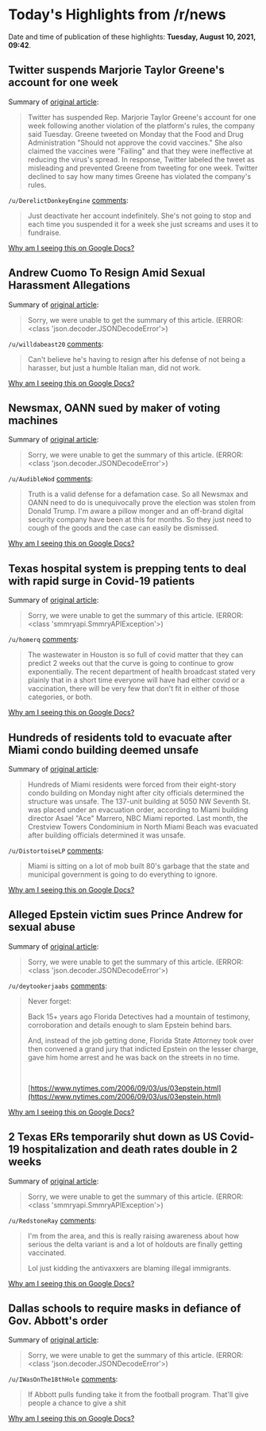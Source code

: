 # Today's Highlights from /r/news

Date and time of publication of these highlights: **Tuesday, August 10, 2021, 09:42**.

## Twitter suspends Marjorie Taylor Greene's account for one week

Summary of [original article](https://www.cnn.com/2021/08/10/tech/twitter-marjorie-taylor-greene/index.html):

> Twitter has suspended Rep. Marjorie Taylor Greene's account for one week following another violation of the platform's rules, the company said Tuesday. Greene tweeted on Monday that the Food and Drug Administration "Should not approve the covid vaccines." She also claimed the vaccines were "Failing" and that they were ineffective at reducing the virus's spread. In response, Twitter labeled the tweet as misleading and prevented Greene from tweeting for one week. Twitter declined to say how many times Greene has violated the company's rules.

`/u/DerelictDonkeyEngine` [comments](https://www.reddit.com/r/news/comments/p1oyj0/twitter_suspends_marjorie_taylor_greenes_account/):

> Just deactivate her account indefinitely. She's not going to stop and each time you suspended it for a week she just screams and uses it to fundraise.

[Why am I seeing this on Google Docs?](https://docs.google.com/document/d/1Dc6We63vOXIZsc0op-Bt4abqkYjXzOigalQqFxmvvbM/edit?usp=sharing)

## Andrew Cuomo To Resign Amid Sexual Harassment Allegations

Summary of [original article](https://deadline.com/2021/08/andrew-cuomo-resigns-1234812161/):

> Sorry, we were unable to get the summary of this article. (ERROR: <class 'json.decoder.JSONDecodeError'>)

`/u/willdabeast20` [comments](https://www.reddit.com/r/news/comments/p1sb2x/andrew_cuomo_to_resign_amid_sexual_harassment/):

> Can't believe he's having to resign after his defense of not being a harasser, but just a humble Italian man, did not work.

[Why am I seeing this on Google Docs?](https://docs.google.com/document/d/1Dc6We63vOXIZsc0op-Bt4abqkYjXzOigalQqFxmvvbM/edit?usp=sharing)

## Newsmax, OANN sued by maker of voting machines

Summary of [original article](https://www.nbcnews.com/tech/security/newsmax-oann-sued-maker-voting-machines-rcna1636):

> Sorry, we were unable to get the summary of this article. (ERROR: <class 'json.decoder.JSONDecodeError'>)

`/u/AudibleNod` [comments](https://www.reddit.com/r/news/comments/p1pmb7/newsmax_oann_sued_by_maker_of_voting_machines/):

> Truth is a valid defense for a defamation case. So all Newsmax and OANN need to do is unequivocally prove the election was stolen from Donald Trump. I'm aware a pillow monger and an off-brand digital security company have been at this for months. So they just need to cough of the goods and the case can easily be dismissed.

[Why am I seeing this on Google Docs?](https://docs.google.com/document/d/1Dc6We63vOXIZsc0op-Bt4abqkYjXzOigalQqFxmvvbM/edit?usp=sharing)

## Texas hospital system is prepping tents to deal with rapid surge in Covid-19 patients

Summary of [original article](https://www.cnn.com/2021/08/09/us/texas-health-care-system-tents-covid-patients-trnd/index.html?utm_source=feedburner&utm_medium=feed&utm_campaign=Feed%3A+rss%2Fcnn_latest+%28RSS%3A+CNN+-+Most+Recent%29):

> Sorry, we were unable to get the summary of this article. (ERROR: <class 'smmryapi.SmmryAPIException'>)

`/u/homerq` [comments](https://www.reddit.com/r/news/comments/p1e3cv/texas_hospital_system_is_prepping_tents_to_deal/):

> The wastewater in Houston is so full of covid matter that they can predict 2 weeks out that the curve is going to continue to grow exponentially.  The recent department of health broadcast stated very plainly that in a short time everyone will have had either covid or a vaccination, there will be very few that don't fit in either of those categories, or both.

[Why am I seeing this on Google Docs?](https://docs.google.com/document/d/1Dc6We63vOXIZsc0op-Bt4abqkYjXzOigalQqFxmvvbM/edit?usp=sharing)

## Hundreds of residents told to evacuate after Miami condo building deemed unsafe

Summary of [original article](https://www.nbcnews.com/news/us-news/hundreds-residents-told-evacuate-after-miami-building-deemed-unsafe-n1276397):

> Hundreds of Miami residents were forced from their eight-story condo building on Monday night after city officials determined the structure was unsafe. The 137-unit building at 5050 NW Seventh St. was placed under an evacuation order, according to Miami building director Asael "Ace" Marrero, NBC Miami reported. Last month, the Crestview Towers Condominium in North Miami Beach was evacuated after building officials determined it was unsafe.

`/u/DistortoiseLP` [comments](https://www.reddit.com/r/news/comments/p1ovu6/hundreds_of_residents_told_to_evacuate_after/):

> Miami is sitting on a lot of mob built 80's garbage that the state and municipal government is going to do everything to ignore.

[Why am I seeing this on Google Docs?](https://docs.google.com/document/d/1Dc6We63vOXIZsc0op-Bt4abqkYjXzOigalQqFxmvvbM/edit?usp=sharing)

## Alleged Epstein victim sues Prince Andrew for sexual abuse

Summary of [original article](https://abcnews.go.com/US/alleged-epstein-victim-sues-prince-andrew-sexual-abuse/story?id=79367126):

> Sorry, we were unable to get the summary of this article. (ERROR: <class 'json.decoder.JSONDecodeError'>)

`/u/deytookerjaabs` [comments](https://www.reddit.com/r/news/comments/p1aq20/alleged_epstein_victim_sues_prince_andrew_for/):

> Never forget:
> 
> Back 15+ years ago Florida Detectives had a mountain of testimony, corroboration and details enough to slam Epstein behind bars.
> 
> And, instead of the job getting done, Florida State Attorney took over then convened a grand jury that indicted Epstein on the lesser charge, gave him home arrest and he was back on the streets in no time. 
> 
> &#x200B;
> 
> [https://www.nytimes.com/2006/09/03/us/03epstein.html](https://www.nytimes.com/2006/09/03/us/03epstein.html)

[Why am I seeing this on Google Docs?](https://docs.google.com/document/d/1Dc6We63vOXIZsc0op-Bt4abqkYjXzOigalQqFxmvvbM/edit?usp=sharing)

## 2 Texas ERs temporarily shut down as US Covid-19 hospitalization and death rates double in 2 weeks

Summary of [original article](https://www.cnn.com/2021/08/09/health/us-coronavirus-monday/index.html):

> Sorry, we were unable to get the summary of this article. (ERROR: <class 'smmryapi.SmmryAPIException'>)

`/u/RedstoneRay` [comments](https://www.reddit.com/r/news/comments/p1gee7/2_texas_ers_temporarily_shut_down_as_us_covid19/):

> I'm from the area, and this is really raising awareness about how serious the delta variant is and a lot of holdouts are finally getting vaccinated.
> 
> Lol just kidding the antivaxxers are blaming illegal immigrants.

[Why am I seeing this on Google Docs?](https://docs.google.com/document/d/1Dc6We63vOXIZsc0op-Bt4abqkYjXzOigalQqFxmvvbM/edit?usp=sharing)

## Dallas schools to require masks in defiance of Gov. Abbott's order

Summary of [original article](https://www.axios.com/dallas-school-abbott-mask-mandate-932f9c5e-a387-4822-8e07-e725ea38bd1d.html):

> Sorry, we were unable to get the summary of this article. (ERROR: <class 'json.decoder.JSONDecodeError'>)

`/u/IWasOnThe18thHole` [comments](https://www.reddit.com/r/news/comments/p17hn5/dallas_schools_to_require_masks_in_defiance_of/):

> If Abbott pulls funding take it from the football program. That'll give people a chance to give a shit

[Why am I seeing this on Google Docs?](https://docs.google.com/document/d/1Dc6We63vOXIZsc0op-Bt4abqkYjXzOigalQqFxmvvbM/edit?usp=sharing)

